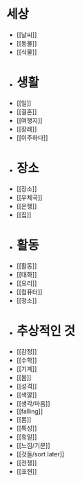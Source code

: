 # 세상
- [[날씨]]
- [[동물]]
- [[식물]]
- # 생활
- [[일]]
- [[결혼]]
- [[여행지]]
- [[장례]]
- [[이주하다]]
- # 장소
- [[장소]]
- [[우체국]]
- [[은행]]
- [[집]]
- # 활동
- [[활동]]
- [[대화]]
- [[요리]]
- [[컴퓨터]]
- [[청소]]
- # 추상적인 것
- [[감정]]
- [[수학]]
- [[기계]]
- [[몸]]
- [[성격]]
- [[색깔]]
- [[생각/마음]]
- [[falling]]
- [[몸]]
- [[특성]]
- [[휴일]]
- [[느낌/기분]]
- [[것들/sort later]]
- [[전쟁]]
- [[표현]]